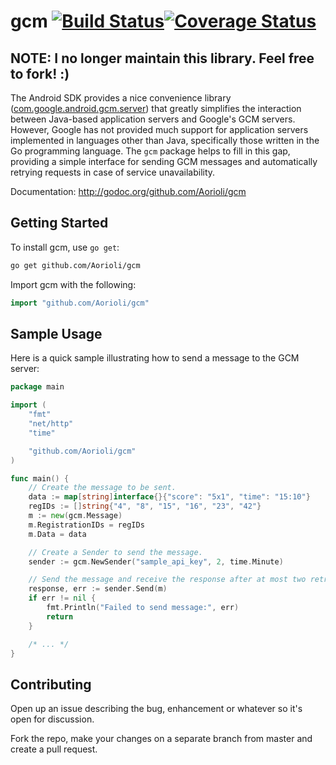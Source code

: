 gcm [![Build Status](https://travis-ci.org/Aorioli/gcm.svg?branch=master)](https://travis-ci.org/Aorioli/gcm)[![Coverage Status](https://coveralls.io/repos/Aorioli/gcm/badge.svg?branch=master&service=github)](https://coveralls.io/github/Aorioli/gcm?branch=master)
===

## NOTE: I no longer maintain this library. Feel free to fork! :)

The Android SDK provides a nice convenience library ([com.google.android.gcm.server](https://github.com/google/gcm/tree/master/client-libraries/java/rest-client/src/com/google/android/gcm/server)) that greatly simplifies the interaction between Java-based application servers and Google's GCM servers. However, Google has not provided much support for application servers implemented in languages other than Java, specifically those written in the Go programming language. The `gcm` package helps to fill in this gap, providing a simple interface for sending GCM messages and automatically retrying requests in case of service unavailability.

Documentation: http://godoc.org/github.com/Aorioli/gcm

Getting Started
---------------

To install gcm, use `go get`:

```bash
go get github.com/Aorioli/gcm
```

Import gcm with the following:

```go
import "github.com/Aorioli/gcm"
```

Sample Usage
------------

Here is a quick sample illustrating how to send a message to the GCM server:

```go
package main

import (
	"fmt"
	"net/http"
	"time"

	"github.com/Aorioli/gcm"
)

func main() {
	// Create the message to be sent.
	data := map[string]interface{}{"score": "5x1", "time": "15:10"}
	regIDs := []string{"4", "8", "15", "16", "23", "42"}
	m := new(gcm.Message)
	m.RegistrationIDs = regIDs
	m.Data = data

	// Create a Sender to send the message.
	sender := gcm.NewSender("sample_api_key", 2, time.Minute)

	// Send the message and receive the response after at most two retries.
	response, err := sender.Send(m)
	if err != nil {
		fmt.Println("Failed to send message:", err)
		return
	}

	/* ... */
}
```

## Contributing

Open up an issue describing the bug, enhancement or whatever so it's open for discussion.

Fork the repo, make your changes on a separate branch from master and create a pull request.
